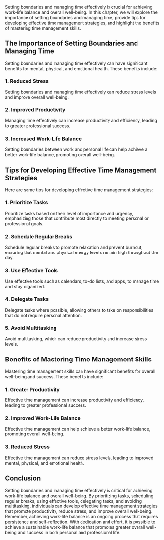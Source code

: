 
Setting boundaries and managing time effectively is crucial for achieving work-life balance and overall well-being. In this chapter, we will explore the importance of setting boundaries and managing time, provide tips for developing effective time management strategies, and highlight the benefits of mastering time management skills.

The Importance of Setting Boundaries and Managing Time
------------------------------------------------------

Setting boundaries and managing time effectively can have significant benefits for mental, physical, and emotional health. These benefits include:

### 1. Reduced Stress

Setting boundaries and managing time effectively can reduce stress levels and improve overall well-being.

### 2. Improved Productivity

Managing time effectively can increase productivity and efficiency, leading to greater professional success.

### 3. Increased Work-Life Balance

Setting boundaries between work and personal life can help achieve a better work-life balance, promoting overall well-being.

Tips for Developing Effective Time Management Strategies
--------------------------------------------------------

Here are some tips for developing effective time management strategies:

### 1. Prioritize Tasks

Prioritize tasks based on their level of importance and urgency, emphasizing those that contribute most directly to meeting personal or professional goals.

### 2. Schedule Regular Breaks

Schedule regular breaks to promote relaxation and prevent burnout, ensuring that mental and physical energy levels remain high throughout the day.

### 3. Use Effective Tools

Use effective tools such as calendars, to-do lists, and apps, to manage time and stay organized.

### 4. Delegate Tasks

Delegate tasks where possible, allowing others to take on responsibilities that do not require personal attention.

### 5. Avoid Multitasking

Avoid multitasking, which can reduce productivity and increase stress levels.

Benefits of Mastering Time Management Skills
--------------------------------------------

Mastering time management skills can have significant benefits for overall well-being and success. These benefits include:

### 1. Greater Productivity

Effective time management can increase productivity and efficiency, leading to greater professional success.

### 2. Improved Work-Life Balance

Effective time management can help achieve a better work-life balance, promoting overall well-being.

### 3. Reduced Stress

Effective time management can reduce stress levels, leading to improved mental, physical, and emotional health.

Conclusion
----------

Setting boundaries and managing time effectively is critical for achieving work-life balance and overall well-being. By prioritizing tasks, scheduling regular breaks, using effective tools, delegating tasks, and avoiding multitasking, individuals can develop effective time management strategies that promote productivity, reduce stress, and improve overall well-being. Remember, achieving work-life balance is an ongoing process that requires persistence and self-reflection. With dedication and effort, it is possible to achieve a sustainable work-life balance that promotes greater overall well-being and success in both personal and professional life.
